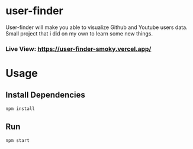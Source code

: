 # user-finder
User-finder will make you able to visualize Github and Youtube users data. Small project that i did on my own to learn some new things.
### Live View: https://user-finder-smoky.vercel.app/

# Usage
## Install Dependencies
`npm install`
## Run
`npm start`
